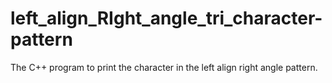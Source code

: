 # left_align_RIght_angle_tri_character-pattern
The C++ program to print the character in the left align right angle pattern.
